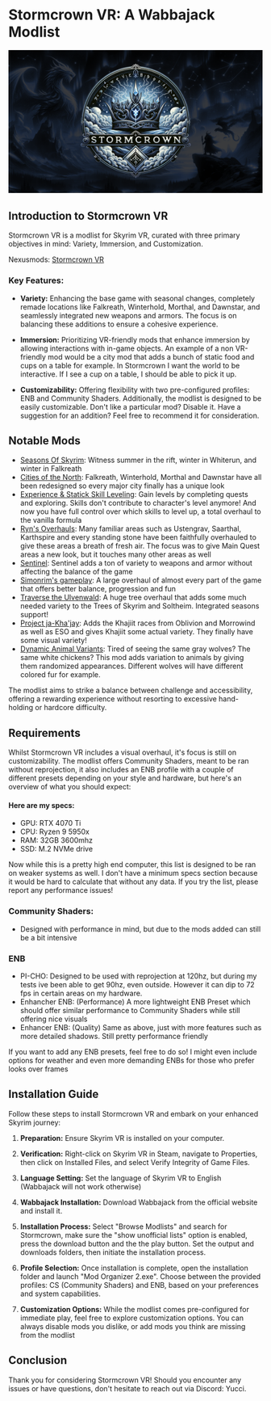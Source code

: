 # Stormcrown VR: A Wabbajack Modlist

![Stormcrown VR](/StormcrownVR.png)


## Introduction to Stormcrown VR
Stormcrown VR is a modlist for Skyrim VR, curated with three primary objectives in mind: Variety, Immersion, and Customization.

Nexusmods: [Stormcrown VR](https://www.nexusmods.com/skyrimspecialedition/mods/113839)

### Key Features:
- **Variety:** Enhancing the base game with seasonal changes, completely remade locations like Falkreath, Winterhold, Morthal, and Dawnstar, and seamlessly integrated new weapons and armors. The focus is on balancing these additions to ensure a cohesive experience.
  
- **Immersion:** Prioritizing VR-friendly mods that enhance immersion by allowing interactions with in-game objects. An example of a non VR-friendly mod would be a city mod that adds a bunch of static food and cups on a table for example. In Stormcrown I want the world to be interactive. If I see a cup on a table, I should be able to pick it up.
  
- **Customizability:** Offering flexibility with two pre-configured profiles: ENB and Community Shaders. Additionally, the modlist is designed to be easily customizable. Don't like a particular mod? Disable it. Have a suggestion for an addition? Feel free to recommend it for consideration.

## Notable Mods

- [Seasons Of Skyrim](https://www.nexusmods.com/skyrimspecialedition/mods/62861)﻿: Witness summer in the rift, winter in Whiterun, and winter in Falkreath 
- [Cities of the North](https://www.nexusmods.com/skyrimspecialedition/mods/56731): Falkreath, Winterhold, Morthal and Dawnstar have all been redesigned so every major city finally has a unique look
- [Experience & Statick Skill Leveling](https://www.nexusmods.com/skyrimspecialedition/mods/17751): Gain levels by completing quests and exploring. Skills don't contribute to character's level anymore! And now you have full control over which skills to level up, a total overhaul to the vanilla formula
- [Ryn's Overhauls](https://www.nexusmods.com/skyrimspecialedition/users/81880043?tab=user+files): Many familiar areas such as Ustengrav, Saarthal, Karthspire and every standing stone have been faithfully overhauled to give these areas a breath of fresh air. The focus was to give Main Quest areas a new look, but it touches many other areas as well
- [Sentinel](https://www.nexusmods.com/skyrimspecialedition/mods/100985?tab=description)﻿: Sentinel adds a ton of variety to weapons and armor without affecting the balance of the game
- [Simonrim's gameplay](https://www.nexusmods.com/skyrimspecialedition/users/67410746?tab=user+files&BH=2)﻿: A large overhaul of almost every part of the game that offers better balance, progression and fun
- [Traverse the Ulvenwald](https://www.nexusmods.com/skyrimspecialedition/mods/57874)﻿: A huge tree overhaul that adds some much needed variety to the Trees of Skyrim and Soltheim. Integrated seasons support!
- [Project ja-Kha'jay](https://www.nexusmods.com/skyrimspecialedition/mods/57610)﻿: Adds the Khajiit races from Oblivion and Morrowind as well as ESO and gives Khajiit some actual variety. They finally have some visual variety!
- [Dynamic Animal Variants](https://www.nexusmods.com/skyrimspecialedition/mods/72978)﻿: Tired of seeing the same gray wolves? The same white chickens? This mod adds variation to animals by giving them randomized appearances. Different wolves will have different colored fur for example. 

The modlist aims to strike a balance between challenge and accessibility, offering a rewarding experience without resorting to excessive hand-holding or hardcore difficulty.

## Requirements

Whilst Stormcrown VR includes a visual overhaul, it's focus is still on customizability. The modlist offers Community Shaders, meant to be ran without reprojection, it also includes an ENB profile with a couple of different presets depending on your style and hardware, but here's an overview of what you should expect:

#### Here are my specs: 
- GPU: RTX 4070 Ti
- CPU: Ryzen 9 5950x
- RAM: 32GB 3600mhz
- SSD: M.2 NVMe drive

Now while this is a pretty high end computer, this list is designed to be ran on weaker systems as well. I don't have a minimum specs section because it would be hard to calculate that without any data. If you try the list, please report any performance issues!

### Community Shaders:
- Designed with performance in mind, but due to the mods added can still be a bit intensive
### ENB
- PI-CHO: Designed to be used with reprojection at 120hz, but during my tests ive been able to get 90hz, even outside. However it can dip to 72 fps in certain areas on my hardware.
- Enhancher ENB: (Performance) A more lightweight ENB Preset which should offer similar performance to Community Shaders while still offering nice visuals
- Enhancer ENB: (Quality) Same as above, just with more features such as more detailed shadows. Still pretty performance friendly

If you want to add any ENB presets, feel free to do so! I might even include options for weather and even more demanding ENBs for those who prefer looks over frames

## Installation Guide
Follow these steps to install Stormcrown VR and embark on your enhanced Skyrim journey:

1. **Preparation:** Ensure Skyrim VR is installed on your computer. 

2. **Verification:** Right-click on Skyrim VR in Steam, navigate to Properties, then click on Installed Files, and select Verify Integrity of Game Files.

3. **Language Setting:** Set the language of Skyrim VR to English (Wabbajack will not work otherwise)

4. **Wabbajack Installation:** Download Wabbajack from the official website and install it.

5. **Installation Process:** Select "Browse Modlists" and search for Stormcrown, make sure the "show unofficial lists" option is enabled, press the download button and the the play button. Set the output and downloads folders, then initiate the installation process.

6. **Profile Selection:** Once installation is complete, open the installation folder and launch "Mod Organizer 2.exe". Choose between the provided profiles: CS (Community Shaders) and ENB, based on your preferences and system capabilities.

7. **Customization Options:** While the modlist comes pre-configured for immediate play, feel free to explore customization options. You can always disable mods you dislike, or add mods you think are missing from the modlist

## Conclusion
Thank you for considering Stormcrown VR! Should you encounter any issues or have questions, don't hesitate to reach out via Discord: Yucci.



